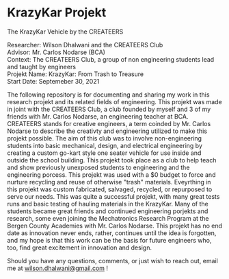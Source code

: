 # KrazyKar Projekt
The KrazyKar Vehicle by the CREATEERS

Researcher: Wilson Dhalwani and the CREATEERS Club <br />
Advisor: Mr. Carlos Nodarse (BCA) <br />
Context: The CREATEERS Club, a group of non engineering students lead and taught by engineers <br />
Projekt Name: KrazyKar: From Trash to Treasure <br />
Start Date: Septemeber 30, 2021 <br />

The following repository is for documenting and sharing my work in this research projekt and its related fields of engineering. This projekt was made in joint with the CREATEERS Club, a club founded by myself and 3 of my friends with Mr. Carlos Nodarse, an engineering teacher at BCA. CREATEERS stands for creative engineers, a term coinded by Mr. Carlos Nodarse to describe the creativty and engineering utilized to make this projekt possible. The aim of this club was to involve non-engineering students into basic mechanical, design, and electrical engineering by creating a custom go-kart style one seater vehicle for use inside and outside the school building. This projekt took place as a club to help teach and show previously unexposed students to engineering and the engineering porcess. This projekt was used with a $0 budget to force and nurture recycling and reuse of otherwise "trash" materials. Eveyrthing in this projekt was custom fabricated, salvaged, recycled, or repurposed to serve our needs. This was quite a successful projekt, with many great tests runs and basic testing of hauling materials in the KrazyKar. Many of the students became great friends and continued engineering porjekts and research, some even joining the Mechatronics Research Program at the Bergen County Academies with Mr. Carlos Nodarse. This projekt has no end date as innovation never ends, rather, continues until the idea is forgotten, and my hope is that this work can be the basis for future engineers who, too, find great excitement in innovation and design. <br />

Should you have any questions, comments, or just wish to reach out, email me at wilson.dhalwani@gmail.com !
